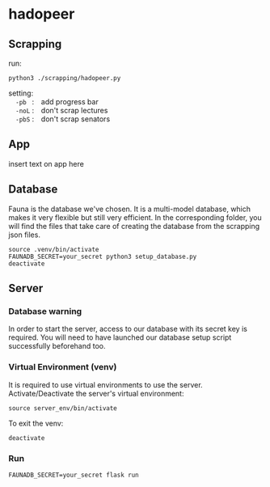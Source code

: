 # hadopeer

## Scrapping
run:
```shell
python3 ./scrapping/hadopeer.py
```
setting:\
&emsp;`-pb ` :&emsp;add progress bar\
&emsp;`-noL` :&emsp;don't scrap lectures\
&emsp;`-pbS` :&emsp;don't scrap senators

## App

insert text on app here

## Database

Fauna is the database we've chosen. It is a multi-model database, which makes it very flexible but still very efficient.
In the corresponding folder, you will find the files that take care of creating the database from the scrapping json files.

```
source .venv/bin/activate
FAUNADB_SECRET=your_secret python3 setup_database.py
deactivate
```

## Server
 
### Database warning

In order to start the server, access to our database with its secret key is required.
You will need to have launched our database setup script successfully beforehand too.

### Virtual Environment (venv)

It is required to use virtual environments to use the server.\
Activate/Deactivate the server's virtual environment:

```shell
source server_env/bin/activate
```

To exit the venv:
```shell
deactivate
```

### Run

```
FAUNADB_SECRET=your_secret flask run
```